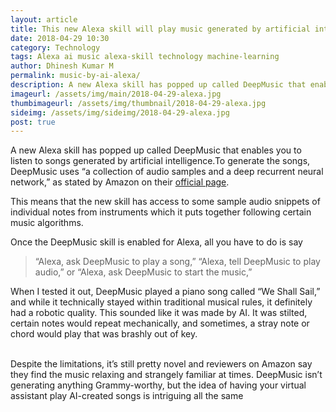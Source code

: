 ```yaml
---
layout: article
title: This new Alexa skill will play music generated by artificial intelligence
date: 2018-04-29 10:30 
category: Technology
tags: Alexa ai music alexa-skill technology machine-learning
author: Dhinesh Kumar M
permalink: music-by-ai-alexa/
description: A new Alexa skill has popped up called DeepMusic that enables you to listen to songs generated by artificial intelligence.
imageurl: /assets/img/main/2018-04-29-alexa.jpg
thumbimageurl: /assets/img/thumbnail/2018-04-29-alexa.jpg
sideimg: /assets/img/sideimg/2018-04-29-alexa.jpg
post: true
---
```


A new Alexa skill has popped up called DeepMusic that enables you to listen to songs generated by artificial intelligence.To generate the songs, DeepMusic uses “a collection of audio samples and a deep recurrent neural network,” as stated by Amazon on their <a href="https://www.amazon.com/gp/product/B07B6J18MP?ie=UTF8&path=%2Fgp%2Fproduct%2FB07B6J18MP&ref_=skillrw_dsk_si_dp&useRedirectOnSuccess=1&">official page</a>. 
<br>

This means that the new skill has access to some sample audio snippets of individual notes from instruments which it puts together following certain music algorithms.
<br>

Once the DeepMusic skill is enabled for Alexa, all you have to do is say 
<br>

<blockquote class="blockquote">
  <p class="mb-0"> “Alexa, ask DeepMusic to play a song,” “Alexa, tell DeepMusic to play audio,” or “Alexa, ask DeepMusic to start the music,” 
</p>
</blockquote>

When I tested it out, DeepMusic played a piano song called “We Shall Sail,” and while it technically stayed within traditional musical rules, it definitely had a robotic quality. This sounded like it was made by AI. It was stilted, certain notes would repeat mechanically, and sometimes, a stray note or chord would play that was brashly out of key.  
<br>

Despite the limitations, it’s still pretty novel and reviewers on Amazon say they find the music relaxing and strangely familiar at times. DeepMusic isn’t generating anything Grammy-worthy, but the idea of having your virtual assistant play AI-created songs is intriguing all the same
<br>